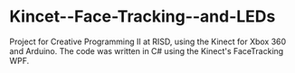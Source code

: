 Kincet--Face-Tracking--and-LEDs
===============================

Project for Creative Programming II at RISD, using the Kinect for Xbox 360 and Arduino. The code was written in C# using the Kinect's FaceTracking WPF.
